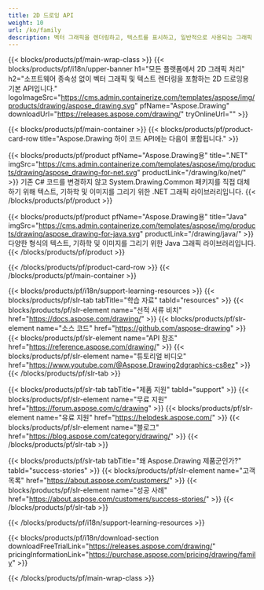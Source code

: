 ```yaml
---
title: 2D 드로잉 API
weight: 10
url: /ko/family
description: 벡터 그래픽을 렌더링하고, 텍스트를 표시하고, 일반적으로 사용되는 그래픽 파일 형식으로 드로잉 결과를 저장하는 2D 그래픽 라이브러리
---
```


{{< blocks/products/pf/main-wrap-class >}}
{{< blocks/products/pf/i18n/upper-banner h1="모든 플랫폼에서 2D 그래픽 처리" h2="소프트웨어 종속성 없이 벡터 그래픽 및 텍스트 렌더링을 포함하는 2D 드로잉용 기본 API입니다." logoImageSrc="https://cms.admin.containerize.com/templates/aspose/img/products/drawing/aspose_drawing.svg" pfName="Aspose.Drawing" downloadUrl="https://releases.aspose.com/drawing/" tryOnlineUrl="" >}}

{{< blocks/products/pf/main-container >}}
{{< blocks/products/pf/product-card-row title="Aspose.Drawing 하이 코드 API에는 다음이 포함됩니다." >}}

{{< blocks/products/pf/product pfName="Aspose.Drawing용" title=".NET" imgSrc="https://cms.admin.containerize.com/templates/aspose/img/products/drawing/aspose_drawing-for-net.svg" productLink="/drawing/ko/net/" >}}
기존 C# 코드를 변경하지 않고 System.Drawing.Common 패키지를 직접 대체하기 위해 텍스트, 기하학 및 이미지를 그리기 위한 .NET 그래픽 라이브러리입니다.
{{< /blocks/products/pf/product >}}

{{< blocks/products/pf/product pfName="Aspose.Drawing용" title="Java" imgSrc="https://cms.admin.containerize.com/templates/aspose/img/products/drawing/aspose_drawing-for-java.svg" productLink="/drawing/java/" >}}
다양한 형식의 텍스트, 기하학 및 이미지를 그리기 위한 Java 그래픽 라이브러리입니다.
{{< /blocks/products/pf/product >}}

{{< /blocks/products/pf/product-card-row >}}
{{< /blocks/products/pf/main-container >}}

{{< blocks/products/pf/i18n/support-learning-resources >}}
{{< blocks/products/pf/slr-tab tabTitle="학습 자료" tabId="resources" >}}
{{< blocks/products/pf/slr-element name="선적 서류 비치" href="https://docs.aspose.com/drawing/" >}}
{{< blocks/products/pf/slr-element name="소스 코드" href="https://github.com/aspose-drawing" >}}
{{< blocks/products/pf/slr-element name="API 참조" href="https://reference.aspose.com/drawing/" >}}
{{< blocks/products/pf/slr-element name="튜토리얼 비디오" href="https://www.youtube.com/@Aspose.Drawing2dgraphics-cs8ez" >}}
{{< /blocks/products/pf/slr-tab >}}

{{< blocks/products/pf/slr-tab tabTitle="제품 지원" tabId="support" >}}
{{< blocks/products/pf/slr-element name="무료 지원" href="https://forum.aspose.com/c/drawing" >}}
{{< blocks/products/pf/slr-element name="유료 지원" href="https://helpdesk.aspose.com/" >}}
{{< blocks/products/pf/slr-element name="블로그" href="https://blog.aspose.com/category/drawing/" >}}
{{< /blocks/products/pf/slr-tab >}}

{{< blocks/products/pf/slr-tab tabTitle="왜 Aspose.Drawing 제품군인가?" tabId="success-stories" >}}
{{< blocks/products/pf/slr-element name="고객 목록" href="https://about.aspose.com/customers/" >}}
{{< blocks/products/pf/slr-element name="성공 사례" href="https://about.aspose.com/customers/success-stories/" >}}
{{< /blocks/products/pf/slr-tab >}}

{{< /blocks/products/pf/i18n/support-learning-resources >}}

{{< blocks/products/pf/i18n/download-section downloadFreeTrialLink="https://releases.aspose.com/drawing/" pricingInformationLink="https://purchase.aspose.com/pricing/drawing/family" >}}

{{< /blocks/products/pf/main-wrap-class >}}
